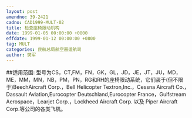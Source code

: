 ```yaml
---
layout: post
amendno: 39-2421
cadno: CAD1999-MULT-02
title: 检查座椅限动机构
date: 1999-01-05 00:00:00 +0800
effdate: 1999-01-12 00:00:00 +0800
tag: MULT
categories: 民航总局航空器适航司
author: 樊军
---
```


##适用范围:
型号为CS，CT,FM，FN，GK，GL，JD，JE，JT，JU，MD，ME，MM，MN，NB，PM，PN，RG和RH的座椅限动系统，它们装于(但不限于)BeechAircraft Corp.，Bell Helicopter Textron,Inc.，Cessna Aircraft Co.，Dassault Aviation,Eurocopter Deutschland,Eurocopter France，Gulfstream Aerospace，Learjet Corp.，Lockheed Aircraft Corp. 以及 Piper Aircraft Corp.等公司的各类飞机。

